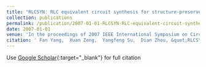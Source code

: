 ```yaml
---
title: "RLCSYN: RLC equivalent circuit synthesis for structure-preserved reduced-order model of interconnect"
collection: publications
permalink: /publication/2007-01-01-RLCSYN-RLC-equivalent-circuit-synthesis-for-structure-preserved-reduced-order-model-of-interconnect
date: 2007-01-01
venue: 'In the proceedings of 2007 IEEE International Symposium on Circuits and Systems'
citation: ' Fan Yang,  Xuan Zeng,  Yangfeng Su,  Dian Zhou, &quot;RLCSYN: RLC equivalent circuit synthesis for structure-preserved reduced-order model of interconnect.&quot; In the proceedings of 2007 IEEE International Symposium on Circuits and Systems, 2007.'
---
```

Use [Google Scholar](https://scholar.google.com/scholar?q=RLCSYN:+RLC+equivalent+circuit+synthesis+for+structure+preserved+reduced+order+model+of+interconnect){:target="_blank"} for full citation